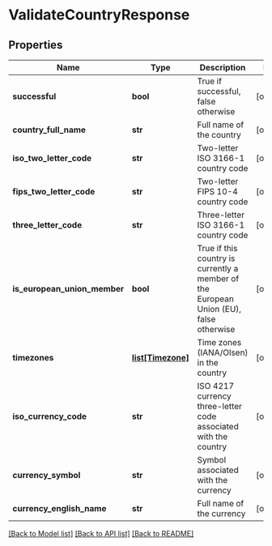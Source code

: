 # ValidateCountryResponse

## Properties
Name | Type | Description | Notes
------------ | ------------- | ------------- | -------------
**successful** | **bool** | True if successful, false otherwise | [optional] 
**country_full_name** | **str** | Full name of the country | [optional] 
**iso_two_letter_code** | **str** | Two-letter ISO 3166-1 country code | [optional] 
**fips_two_letter_code** | **str** | Two-letter FIPS 10-4 country code | [optional] 
**three_letter_code** | **str** | Three-letter ISO 3166-1 country code | [optional] 
**is_european_union_member** | **bool** | True if this country is currently a member of the European Union (EU), false otherwise | [optional] 
**timezones** | [**list[Timezone]**](Timezone.md) | Time zones (IANA/Olsen) in the country | [optional] 
**iso_currency_code** | **str** | ISO 4217 currency three-letter code associated with the country | [optional] 
**currency_symbol** | **str** | Symbol associated with the currency | [optional] 
**currency_english_name** | **str** | Full name of the currency | [optional] 

[[Back to Model list]](../README.md#documentation-for-models) [[Back to API list]](../README.md#documentation-for-api-endpoints) [[Back to README]](../README.md)


